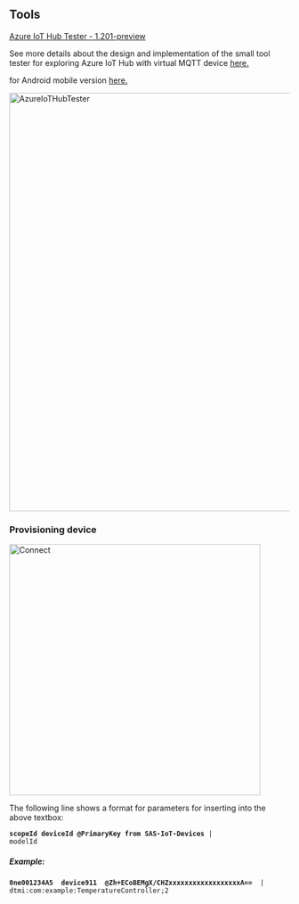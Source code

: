 
<h2>Tools</h2>

<a href="https://github.com/romankiss/R-IoT/blob/main/Projects/2022/IoT-TTN-To-Azure/VirtualDevices/AzureIoTHubTester_1201_preview.zip">Azure IoT Hub Tester - 1.201-preview</a>

See more details about the design and implementation of the small tool tester for exploring Azure IoT Hub with virtual MQTT device <a href="https://www.codeproject.com/articles/1173356/Azure-IoT-Hub-Tester">here.</a>

for Android mobile version <a href="https://www.codeproject.com/Articles/5322753/Azure-IoT-Central-Tester">here.</a>

<img width="751" alt="AzureIoTHubTester" src="https://user-images.githubusercontent.com/30365471/219094987-7d7775fb-6534-4348-9b25-2302d8ff0495.PNG">


<h3>Provisioning device</h3>

<img width="451" alt="Connect" src="https://user-images.githubusercontent.com/30365471/219115730-02781382-eba7-4e46-acf8-08c500273a09.PNG">

The following line shows a format for parameters for inserting into the above textbox:

<code><b>scopeId  deviceId  @PrimaryKey from SAS-IoT-Devices</b>  | modelId </code>

<h5>Example:</h5>
<code><b>0ne001234A5  device911  @Zh+ECoBEMgX/CHZxxxxxxxxxxxxxxxxxxA==</b>  | dtmi:com:example:TemperatureController;2 </code>


